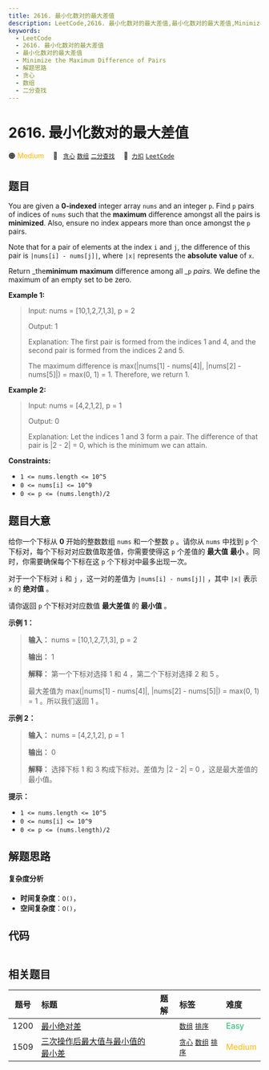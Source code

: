 ```yaml
---
title: 2616. 最小化数对的最大差值
description: LeetCode,2616. 最小化数对的最大差值,最小化数对的最大差值,Minimize the Maximum Difference of Pairs,解题思路,贪心,数组,二分查找
keywords:
  - LeetCode
  - 2616. 最小化数对的最大差值
  - 最小化数对的最大差值
  - Minimize the Maximum Difference of Pairs
  - 解题思路
  - 贪心
  - 数组
  - 二分查找
---
```


# 2616. 最小化数对的最大差值

🟠 <font color=#ffb800>Medium</font>&emsp; 🔖&ensp; [`贪心`](/tag/greedy.md) [`数组`](/tag/array.md) [`二分查找`](/tag/binary-search.md)&emsp; 🔗&ensp;[`力扣`](https://leetcode.cn/problems/minimize-the-maximum-difference-of-pairs) [`LeetCode`](https://leetcode.com/problems/minimize-the-maximum-difference-of-pairs)

## 题目

You are given a **0-indexed** integer array `nums` and an integer `p`. Find
`p` pairs of indices of `nums` such that the **maximum** difference amongst
all the pairs is **minimized**. Also, ensure no index appears more than once
amongst the `p` pairs.

Note that for a pair of elements at the index `i` and `j`, the difference of
this pair is `|nums[i] - nums[j]|`, where `|x|` represents the **absolute**
**value** of `x`.

Return _the**minimum** **maximum** difference among all _`p` _pairs._ We
define the maximum of an empty set to be zero.



**Example 1:**

> Input: nums = [10,1,2,7,1,3], p = 2
> 
> Output: 1
> 
> Explanation: The first pair is formed from the indices 1 and 4, and the second pair is formed from the indices 2 and 5. 
> 
> The maximum difference is max(|nums[1] - nums[4]|, |nums[2] - nums[5]|) = max(0, 1) = 1. Therefore, we return 1.

**Example 2:**

> Input: nums = [4,2,1,2], p = 1
> 
> Output: 0
> 
> Explanation: Let the indices 1 and 3 form a pair. The difference of that pair is |2 - 2| = 0, which is the minimum we can attain.

**Constraints:**

  * `1 <= nums.length <= 10^5`
  * `0 <= nums[i] <= 10^9`
  * `0 <= p <= (nums.length)/2`


## 题目大意

给你一个下标从 **0**  开始的整数数组 `nums` 和一个整数 `p` 。请你从 `nums` 中找到 `p`
个下标对，每个下标对对应数值取差值，你需要使得这 `p` 个差值的 **最大值**  **最小** 。同时，你需要确保每个下标在这 `p`
个下标对中最多出现一次。

对于一个下标对 `i` 和 `j` ，这一对的差值为 `|nums[i] - nums[j]|` ，其中 `|x|` 表示 `x` 的 **绝对值**  。

请你返回 `p` 个下标对对应数值 **最大差值**  的 **最小值**  。



**示例 1：**

> 
> 
> 
> 
> 
> **输入：** nums = [10,1,2,7,1,3], p = 2
> 
> **输出：** 1
> 
> **解释：** 第一个下标对选择 1 和 4 ，第二个下标对选择 2 和 5 。
> 
> 最大差值为 max(|nums[1] - nums[4]|, |nums[2] - nums[5]|) = max(0, 1) = 1 。所以我们返回 1 。
> 
> 

**示例 2：**

> 
> 
> 
> 
> 
> **输入：** nums = [4,2,1,2], p = 1
> 
> **输出：** 0
> 
> **解释：** 选择下标 1 和 3 构成下标对。差值为 |2 - 2| = 0 ，这是最大差值的最小值。
> 
> 



**提示：**

  * `1 <= nums.length <= 10^5`
  * `0 <= nums[i] <= 10^9`
  * `0 <= p <= (nums.length)/2`


## 解题思路

#### 复杂度分析

- **时间复杂度**：`O()`，
- **空间复杂度**：`O()`，

## 代码

```javascript

```

## 相关题目

<!-- prettier-ignore -->
| 题号 | 标题 | 题解 | 标签 | 难度 |
| :------: | :------ | :------: | :------ | :------ |
| 1200 | [最小绝对差](https://leetcode.com/problems/minimum-absolute-difference) |  |  [`数组`](/tag/array.md) [`排序`](/tag/sorting.md) | <font color=#15bd66>Easy</font> |
| 1509 | [三次操作后最大值与最小值的最小差](https://leetcode.com/problems/minimum-difference-between-largest-and-smallest-value-in-three-moves) |  |  [`贪心`](/tag/greedy.md) [`数组`](/tag/array.md) [`排序`](/tag/sorting.md) | <font color=#ffb800>Medium</font> |